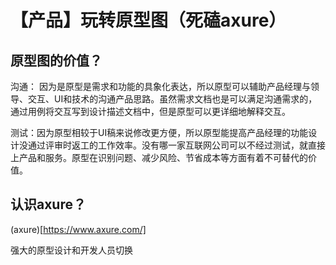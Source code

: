 # 【产品】玩转原型图（死磕axure）
## 原型图的价值？
沟通： 因为是原型是需求和功能的具象化表达，所以原型可以辅助产品经理与领导、交互、UI和技术的沟通产品思路。虽然需求文档也是可以满足沟通需求的，通过用例将交互写到设计描述文档中，但是原型可以更详细地解释交互。

测试：因为原型相较于UI稿来说修改更方便，所以原型能提高产品经理的功能设计没通过评审时返工的工作效率。没有哪一家互联网公司可以不经过测试，就直接上产品和服务。原型在识别问题、减少风险、节省成本等方面有着不可替代的价值。
## 认识axure？
(axure)[https://www.axure.com/]

强大的原型设计和开发人员切换
